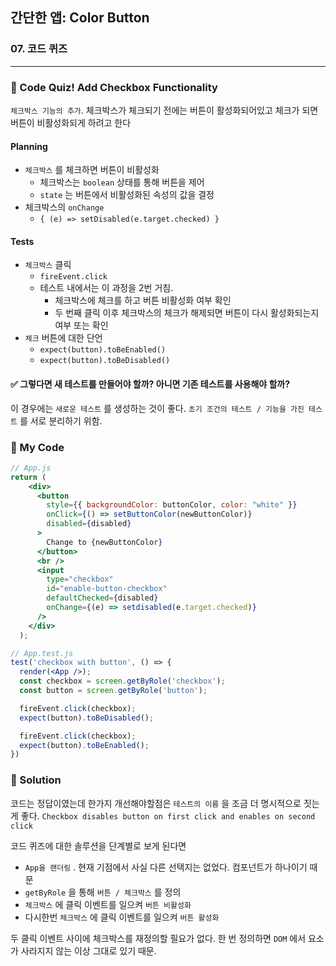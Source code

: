 ## 간단한 앱: Color Button

### 07. 코드 퀴즈
---------------------------------------------

### 📌 Code Quiz! Add Checkbox Functionality

`체크박스 기능의 추가`. 
체크박스가 체크되기 전에는 버튼이 활성화되어있고 체크가 되면 버튼이 비활성화되게 하려고 한다

#### Planning

- `체크박스` 를 체크하면 버튼이 비활성화
  - 체크박스는 `boolean` 상태를 통해 버튼을 제어
  - `state` 는 버튼에서 비활성화된 속성의 값을 결정
- 체크박스의 `onChange`
  - `{ (e) => setDisabled(e.target.checked) }`

#### Tests

- `체크박스` 클릭
  - `fireEvent.click`
  - 테스트 내에서는 이 과정을 2번 거침. 
    - 체크박스에 체크를 하고 버튼 비활성화 여부 확인
    - 두 번째 클릭 이후 체크박스의 체크가 해제되면 버튼이 다시 활성화되는지 여부 또는 확인
- `체크` 버튼에 대한 단언
  - `expect(button).toBeEnabled()`
  - `expect(button).toBeDisabled()`
  
#### ✅ 그렇다면 새 테스트를 만들어야 할까? 아니면 기존 테스트를 사용해야 할까?

이 경우에는 `새로운 테스트` 를 생성하는 것이 좋다. 
`초기 조건의 테스트 / 기능을 가진 테스트` 를 서로 분리하기 위함.


### 📌 My Code


```jsx
// App.js
return (
    <div>
      <button
        style={{ backgroundColor: buttonColor, color: "white" }}
        onClick={() => setButtonColor(newButtonColor)}
        disabled={disabled}
      >
        Change to {newButtonColor}
      </button>
      <br />
      <input
        type="checkbox"
        id="enable-button-checkbox"
        defaultChecked={disabled}
        onChange={(e) => setdisabled(e.target.checked)}
      />
    </div>
  );

// App.test.js
test('checkbox with button', () => {
  render(<App />);
  const checkbox = screen.getByRole('checkbox');
  const button = screen.getByRole('button');

  fireEvent.click(checkbox);
  expect(button).toBeDisabled();

  fireEvent.click(checkbox);
  expect(button).toBeEnabled();
})
```

### 📌 Solution

코드는 정답이였는데 한가지 개선해야할점은 `테스트의 이름` 을 조금 더 명시적으로 짓는게 좋다.
`Checkbox disables button on first click and enables on second click`

코드 퀴즈에 대한 솔루션을 단계별로 보게 된다면
- `App을 랜더링` . 현재 기점에서 사실 다른 선택지는 없었다. 컴포넌트가 하나이기 때문
- `getByRole` 을 통해 `버튼 / 체크박스` 를 정의
- `체크박스` 에 클릭 이벤트를 일으켜 `버튼 비활성화`
- 다시한번 `체크박스` 에 클릭 이벤트를 일으켜 `버튼 활성화`

두 클릭 이벤트 사이에 체크박스를 재정의할 필요가 없다. 한 번 정의하면 `DOM` 에서 요소가 사라지지 않는 이상 그대로 있기 때문.